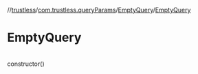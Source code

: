 //[trustless](../../../index.md)/[com.trustless.queryParams](../index.md)/[EmptyQuery](index.md)/[EmptyQuery](-empty-query.md)

# EmptyQuery

\
constructor()

